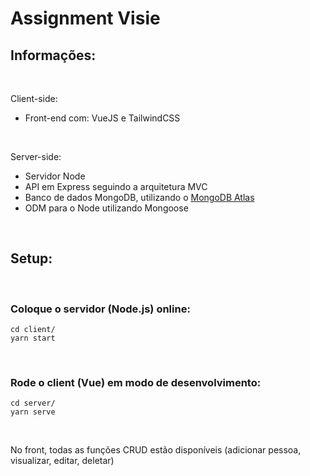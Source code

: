 # Assignment Visie

## Informações:

<br>

Client-side:

- Front-end com: VueJS e TailwindCSS

<br>

Server-side:

- Servidor Node
- API em Express seguindo a arquitetura MVC
- Banco de dados MongoDB, utilizando o [MongoDB Atlas](https://www.mongodb.com/atlas/database)
- ODM para o Node utilizando Mongoose

<br>

## Setup:

<br>

### Coloque o servidor (Node.js) online:

```
cd client/
yarn start
```

<br>

### Rode o client (Vue) em modo de desenvolvimento:

```
cd server/
yarn serve
```

<br>

No front, todas as funções CRUD estão disponíveis (adicionar pessoa, visualizar, editar, deletar)
